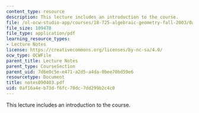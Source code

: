 ```yaml
---
content_type: resource
description: This lecture includes an introduction to the course.
file: /ol-ocw-studio-app/courses/18-725-algebraic-geometry-fall-2003/0af16a4eb73df6fc70dc7dd299b2c4c0_notes090403.pdf
file_size: 109478
file_type: application/pdf
learning_resource_types:
- Lecture Notes
license: https://creativecommons.org/licenses/by-nc-sa/4.0/
ocw_type: OCWFile
parent_title: Lecture Notes
parent_type: CourseSection
parent_uid: 7d6e0c5e-e471-a2d5-a4da-0bee70bd59e6
resourcetype: Document
title: notes090403.pdf
uid: 0af16a4e-b73d-f6fc-70dc-7dd299b2c4c0
---
```

This lecture includes an introduction to the course.